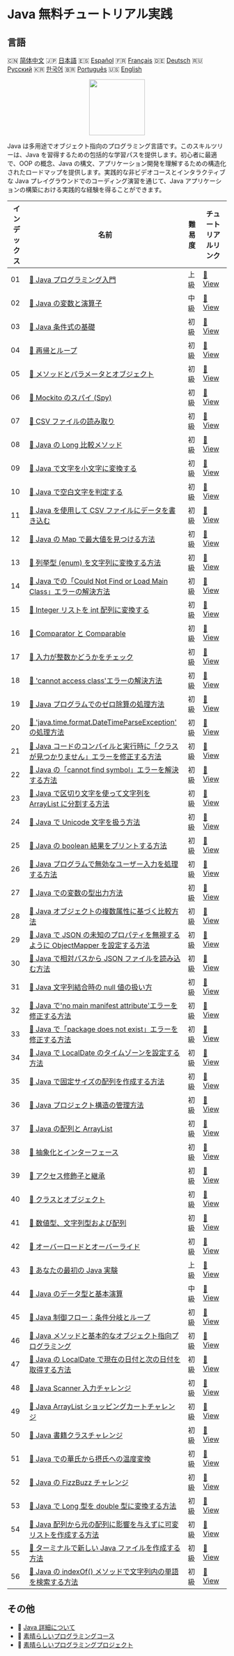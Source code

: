 # Java 無料チュートリアル実践

## 言語

🇨🇳 [简体中文](README_zh.md) 🇯🇵 [日本語](README_ja.md) 🇪🇸 [Español](README_es.md) 🇫🇷 [Français](README_fr.md) 🇩🇪 [Deutsch](README_de.md) 🇷🇺 [Русский](README_ru.md) 🇰🇷 [한국어](README_ko.md) 🇧🇷 [Português](README_pt.md) 🇺🇸 [English](README.md) 

<div align="center">
<img width="128px" src="https://file.labex.io/path/vBtgM8cNsQFn.png">
</div>

Java は多用途でオブジェクト指向のプログラミング言語です。このスキルツリーは、Java を習得するための包括的な学習パスを提供します。初心者に最適で、OOP の概念、Java の構文、アプリケーション開発を理解するための構造化されたロードマップを提供します。実践的な非ビデオコースとインタラクティブな Java プレイグラウンドでのコーディング演習を通じて、Java アプリケーションの構築における実践的な経験を得ることができます。

|   インデックス | 名前                                                                                                                                                                                                   | 難易度   | チュートリアルリンク                                                                                                                     |
|----------------|--------------------------------------------------------------------------------------------------------------------------------------------------------------------------------------------------------|----------|------------------------------------------------------------------------------------------------------------------------------------------|
|             01 | [📖 Java プログラミング入門](https://labex.io/ja/tutorials/java-introduction-to-java-programming-178546)                                                                                               | 上級     | [🔗 View](https://labex.io/ja/tutorials/java-introduction-to-java-programming-178546)                                                    |
|             02 | [📖 Java の変数と演算子](https://labex.io/ja/tutorials/java-variables-and-operators-in-java-178553)                                                                                                    | 中級     | [🔗 View](https://labex.io/ja/tutorials/java-variables-and-operators-in-java-178553)                                                     |
|             03 | [📖 Java 条件式の基礎](https://labex.io/ja/tutorials/java-java-conditional-expressions-fundamentals-178545)                                                                                            | 初級     | [🔗 View](https://labex.io/ja/tutorials/java-java-conditional-expressions-fundamentals-178545)                                           |
|             04 | [📖 再帰とループ](https://labex.io/ja/tutorials/java-recursion-and-loops-178552)                                                                                                                       | 初級     | [🔗 View](https://labex.io/ja/tutorials/java-recursion-and-loops-178552)                                                                 |
|             05 | [📖 メソッドとパラメータとオブジェクト](https://labex.io/ja/tutorials/java-methods-parameters-and-object-178547)                                                                                       | 初級     | [🔗 View](https://labex.io/ja/tutorials/java-methods-parameters-and-object-178547)                                                       |
|             06 | [📖 Mockito のスパイ (Spy)](https://labex.io/ja/tutorials/java-spy-in-mockito-117989)                                                                                                                  | 初級     | [🔗 View](https://labex.io/ja/tutorials/java-spy-in-mockito-117989)                                                                      |
|             07 | [📖 CSV ファイルの読み取り](https://labex.io/ja/tutorials/java-reading-a-csv-file-117982)                                                                                                              | 初級     | [🔗 View](https://labex.io/ja/tutorials/java-reading-a-csv-file-117982)                                                                  |
|             08 | [📖 Java の Long 比較メソッド](https://labex.io/ja/tutorials/java-java-long-compare-method-117868)                                                                                                     | 初級     | [🔗 View](https://labex.io/ja/tutorials/java-java-long-compare-method-117868)                                                            |
|             09 | [📖 Java で文字を小文字に変換する](https://labex.io/ja/tutorials/java-convert-character-to-lowercase-in-java-117580)                                                                                   | 初級     | [🔗 View](https://labex.io/ja/tutorials/java-convert-character-to-lowercase-in-java-117580)                                              |
|             10 | [📖 Java で空白文字を判定する](https://labex.io/ja/tutorials/java-determining-space-characters-in-java-117547)                                                                                         | 初級     | [🔗 View](https://labex.io/ja/tutorials/java-determining-space-characters-in-java-117547)                                                |
|             11 | [📖 Java を使用して CSV ファイルにデータを書き込む](https://labex.io/ja/tutorials/java-writing-data-into-csv-file-using-java-117458)                                                                   | 初級     | [🔗 View](https://labex.io/ja/tutorials/java-writing-data-into-csv-file-using-java-117458)                                               |
|             12 | [📖 Java の Map で最大値を見つける方法](https://labex.io/ja/tutorials/java-how-to-find-maximum-value-map-117436)                                                                                       | 初級     | [🔗 View](https://labex.io/ja/tutorials/java-how-to-find-maximum-value-map-117436)                                                       |
|             13 | [📖 列挙型 (enum) を文字列に変換する方法](https://labex.io/ja/tutorials/java-how-to-convert-enum-to-string-117421)                                                                                     | 初級     | [🔗 View](https://labex.io/ja/tutorials/java-how-to-convert-enum-to-string-117421)                                                       |
|             14 | [📖 Java での「Could Not Find or Load Main Class」エラーの解決方法](https://labex.io/ja/tutorials/java-resolving-could-not-find-or-load-main-class-error-in-java-117401)                               | 初級     | [🔗 View](https://labex.io/ja/tutorials/java-resolving-could-not-find-or-load-main-class-error-in-java-117401)                           |
|             15 | [📖 Integer リストを int 配列に変換する](https://labex.io/ja/tutorials/java-convert-integer-list-to-int-array-117397)                                                                                  | 初級     | [🔗 View](https://labex.io/ja/tutorials/java-convert-integer-list-to-int-array-117397)                                                   |
|             16 | [📖 Comparator と Comparable](https://labex.io/ja/tutorials/java-comparator-and-comparable-117394)                                                                                                     | 初級     | [🔗 View](https://labex.io/ja/tutorials/java-comparator-and-comparable-117394)                                                           |
|             17 | [📖 入力が整数かどうかをチェック](https://labex.io/ja/tutorials/java-check-if-input-is-integer-117391)                                                                                                 | 初級     | [🔗 View](https://labex.io/ja/tutorials/java-check-if-input-is-integer-117391)                                                           |
|             18 | [📖 'cannot access class'エラーの解決方法](https://labex.io/ja/tutorials/java-how-to-resolve-cannot-access-class-error-417323)                                                                         | 初級     | [🔗 View](https://labex.io/ja/tutorials/java-how-to-resolve-cannot-access-class-error-417323)                                            |
|             19 | [📖 Java プログラムでのゼロ除算の処理方法](https://labex.io/ja/tutorials/java-how-to-handle-division-by-zero-in-java-programs-414047)                                                                  | 初級     | [🔗 View](https://labex.io/ja/tutorials/java-how-to-handle-division-by-zero-in-java-programs-414047)                                     |
|             20 | [📖 'java.time.format.DateTimeParseException' の処理方法](https://labex.io/ja/tutorials/java-how-to-handle-java-time-format-datetimeparseexception-417320)                                             | 初級     | [🔗 View](https://labex.io/ja/tutorials/java-how-to-handle-java-time-format-datetimeparseexception-417320)                               |
|             21 | [📖 Java コードのコンパイルと実行時に「クラスが見つかりません」エラーを修正する方法](https://labex.io/ja/tutorials/java-how-to-fix-class-not-found-error-when-compiling-and-running-java-code-417317)  | 初級     | [🔗 View](https://labex.io/ja/tutorials/java-how-to-fix-class-not-found-error-when-compiling-and-running-java-code-417317)               |
|             22 | [📖 Java の「cannot find symbol」エラーを解決する方法](https://labex.io/ja/tutorials/java-how-to-resolve-cannot-find-symbol-error-in-java-415709)                                                      | 初級     | [🔗 View](https://labex.io/ja/tutorials/java-how-to-resolve-cannot-find-symbol-error-in-java-415709)                                     |
|             23 | [📖 Java で区切り文字を使って文字列を ArrayList に分割する方法](https://labex.io/ja/tutorials/java-how-to-split-a-string-into-an-arraylist-using-a-delimiter-in-java-415655)                           | 初級     | [🔗 View](https://labex.io/ja/tutorials/java-how-to-split-a-string-into-an-arraylist-using-a-delimiter-in-java-415655)                   |
|             24 | [📖 Java で Unicode 文字を扱う方法](https://labex.io/ja/tutorials/java-how-to-work-with-unicode-characters-in-java-414959)                                                                             | 初級     | [🔗 View](https://labex.io/ja/tutorials/java-how-to-work-with-unicode-characters-in-java-414959)                                         |
|             25 | [📖 Java の boolean 結果をプリントする方法](https://labex.io/ja/tutorials/java-how-to-print-a-java-boolean-result-414108)                                                                              | 初級     | [🔗 View](https://labex.io/ja/tutorials/java-how-to-print-a-java-boolean-result-414108)                                                  |
|             26 | [📖 Java プログラムで無効なユーザー入力を処理する方法](https://labex.io/ja/tutorials/java-how-to-handle-invalid-user-input-in-a-java-program-414054)                                                   | 初級     | [🔗 View](https://labex.io/ja/tutorials/java-how-to-handle-invalid-user-input-in-a-java-program-414054)                                  |
|             27 | [📖 Java での変数の型出力方法](https://labex.io/ja/tutorials/java-how-to-print-variable-type-in-java-421459)                                                                                           | 初級     | [🔗 View](https://labex.io/ja/tutorials/java-how-to-print-variable-type-in-java-421459)                                                  |
|             28 | [📖 Java オブジェクトの複数属性に基づく比較方法](https://labex.io/ja/tutorials/java-how-to-compare-java-objects-based-on-multiple-attributes-417392)                                                   | 初級     | [🔗 View](https://labex.io/ja/tutorials/java-how-to-compare-java-objects-based-on-multiple-attributes-417392)                            |
|             29 | [📖 Java で JSON の未知のプロパティを無視するように ObjectMapper を設定する方法](https://labex.io/ja/tutorials/java-how-to-configure-objectmapper-to-ignore-unknown-properties-in-json-in-java-417583) | 初級     | [🔗 View](https://labex.io/ja/tutorials/java-how-to-configure-objectmapper-to-ignore-unknown-properties-in-json-in-java-417583)          |
|             30 | [📖 Java で相対パスから JSON ファイルを読み込む方法](https://labex.io/ja/tutorials/java-how-to-read-json-file-from-relative-path-in-java-417587)                                                       | 初級     | [🔗 View](https://labex.io/ja/tutorials/java-how-to-read-json-file-from-relative-path-in-java-417587)                                    |
|             31 | [📖 Java 文字列結合時の null 値の扱い方](https://labex.io/ja/tutorials/java-how-to-handle-null-values-when-joining-java-strings-417590)                                                                | 初級     | [🔗 View](https://labex.io/ja/tutorials/java-how-to-handle-null-values-when-joining-java-strings-417590)                                 |
|             32 | [📖 Java で'no main manifest attribute'エラーを修正する方法](https://labex.io/ja/tutorials/java-how-to-fix-no-main-manifest-attribute-error-in-java-417707)                                            | 初級     | [🔗 View](https://labex.io/ja/tutorials/java-how-to-fix-no-main-manifest-attribute-error-in-java-417707)                                 |
|             33 | [📖 Java で「package does not exist」エラーを修正する方法](https://labex.io/ja/tutorials/java-how-to-fix-package-does-not-exist-error-in-java-417708)                                                  | 初級     | [🔗 View](https://labex.io/ja/tutorials/java-how-to-fix-package-does-not-exist-error-in-java-417708)                                     |
|             34 | [📖 Java で LocalDate のタイムゾーンを設定する方法](https://labex.io/ja/tutorials/java-how-to-set-time-zone-for-localdate-in-java-417752)                                                              | 初級     | [🔗 View](https://labex.io/ja/tutorials/java-how-to-set-time-zone-for-localdate-in-java-417752)                                          |
|             35 | [📖 Java で固定サイズの配列を作成する方法](https://labex.io/ja/tutorials/java-how-to-create-java-arrays-with-fixed-size-418028)                                                                        | 初級     | [🔗 View](https://labex.io/ja/tutorials/java-how-to-create-java-arrays-with-fixed-size-418028)                                           |
|             36 | [📖 Java プロジェクト構造の管理方法](https://labex.io/ja/tutorials/java-how-to-manage-java-project-structure-419476)                                                                                   | 初級     | [🔗 View](https://labex.io/ja/tutorials/java-how-to-manage-java-project-structure-419476)                                                |
|             37 | [📖 Java の配列と ArrayList](https://labex.io/ja/tutorials/java-java-arrays-and-arraylists-413820)                                                                                                     | 初級     | [🔗 View](https://labex.io/ja/tutorials/java-java-arrays-and-arraylists-413820)                                                          |
|             38 | [📖 抽象化とインターフェース](https://labex.io/ja/tutorials/java-abstraction-and-interface-178542)                                                                                                     | 初級     | [🔗 View](https://labex.io/ja/tutorials/java-abstraction-and-interface-178542)                                                           |
|             39 | [📖 アクセス修飾子と継承](https://labex.io/ja/tutorials/java-access-modifiers-and-inheritance-178543)                                                                                                  | 初級     | [🔗 View](https://labex.io/ja/tutorials/java-access-modifiers-and-inheritance-178543)                                                    |
|             40 | [📖 クラスとオブジェクト](https://labex.io/ja/tutorials/java-class-and-object-178544)                                                                                                                  | 初級     | [🔗 View](https://labex.io/ja/tutorials/java-class-and-object-178544)                                                                    |
|             41 | [📖 数値型、文字列型および配列](https://labex.io/ja/tutorials/java-number-string-and-array-178548)                                                                                                     | 初級     | [🔗 View](https://labex.io/ja/tutorials/java-number-string-and-array-178548)                                                             |
|             42 | [📖 オーバーロードとオーバーライド](https://labex.io/ja/tutorials/java-overloading-and-overriding-178549)                                                                                              | 初級     | [🔗 View](https://labex.io/ja/tutorials/java-overloading-and-overriding-178549)                                                          |
|             43 | [📖 あなたの最初の Java 実験](https://labex.io/ja/tutorials/java-your-first-java-lab-411751)                                                                                                           | 上級     | [🔗 View](https://labex.io/ja/tutorials/java-your-first-java-lab-411751)                                                                 |
|             44 | [📖 Java のデータ型と基本演算](https://labex.io/ja/tutorials/java-java-data-types-and-basic-operations-413744)                                                                                         | 中級     | [🔗 View](https://labex.io/ja/tutorials/java-java-data-types-and-basic-operations-413744)                                                |
|             45 | [📖 Java 制御フロー：条件分岐とループ](https://labex.io/ja/tutorials/java-java-control-flow-conditionals-and-loops-413751)                                                                             | 初級     | [🔗 View](https://labex.io/ja/tutorials/java-java-control-flow-conditionals-and-loops-413751)                                            |
|             46 | [📖 Java メソッドと基本的なオブジェクト指向プログラミング](https://labex.io/ja/tutorials/java-java-methods-and-basic-object-oriented-programming-413809)                                               | 初級     | [🔗 View](https://labex.io/ja/tutorials/java-java-methods-and-basic-object-oriented-programming-413809)                                  |
|             47 | [📖 Java の LocalDate で現在の日付と次の日付を取得する方法](https://labex.io/ja/tutorials/java-how-to-get-the-current-date-and-next-date-using-localdate-in-java-414036)                               | 初級     | [🔗 View](https://labex.io/ja/tutorials/java-how-to-get-the-current-date-and-next-date-using-localdate-in-java-414036)                   |
|             48 | [📖 Java Scanner 入力チャレンジ](https://labex.io/ja/tutorials/java-java-scanner-input-challenge-413835)                                                                                               | 初級     | [🔗 View](https://labex.io/ja/tutorials/java-java-scanner-input-challenge-413835)                                                        |
|             49 | [📖 Java ArrayList ショッピングカートチャレンジ](https://labex.io/ja/tutorials/java-java-arraylist-shopping-cart-challenge-413849)                                                                     | 初級     | [🔗 View](https://labex.io/ja/tutorials/java-java-arraylist-shopping-cart-challenge-413849)                                              |
|             50 | [📖 Java 書籍クラスチャレンジ](https://labex.io/ja/tutorials/java-java-book-class-challenge-413850)                                                                                                    | 初級     | [🔗 View](https://labex.io/ja/tutorials/java-java-book-class-challenge-413850)                                                           |
|             51 | [📖 Java での華氏から摂氏への温度変換](https://labex.io/ja/tutorials/java-java-fahrenheit-to-celsius-conversion-413851)                                                                                | 初級     | [🔗 View](https://labex.io/ja/tutorials/java-java-fahrenheit-to-celsius-conversion-413851)                                               |
|             52 | [📖 Java の FizzBuzz チャレンジ](https://labex.io/ja/tutorials/java-java-fizzbuzz-challenge-413852)                                                                                                    | 初級     | [🔗 View](https://labex.io/ja/tutorials/java-java-fizzbuzz-challenge-413852)                                                             |
|             53 | [📖 Java で Long 型を double 型に変換する方法](https://labex.io/ja/tutorials/java-how-to-convert-a-long-to-a-double-in-java-413969)                                                                    | 初級     | [🔗 View](https://labex.io/ja/tutorials/java-how-to-convert-a-long-to-a-double-in-java-413969)                                           |
|             54 | [📖 Java 配列から元の配列に影響を与えずに可変リストを作成する方法](https://labex.io/ja/tutorials/java-how-to-create-a-mutable-list-from-a-java-array-without-affecting-the-original-array-413983)      | 初級     | [🔗 View](https://labex.io/ja/tutorials/java-how-to-create-a-mutable-list-from-a-java-array-without-affecting-the-original-array-413983) |
|             55 | [📖 ターミナルで新しい Java ファイルを作成する方法](https://labex.io/ja/tutorials/java-how-to-create-a-new-java-file-in-the-terminal-413984)                                                           | 初級     | [🔗 View](https://labex.io/ja/tutorials/java-how-to-create-a-new-java-file-in-the-terminal-413984)                                       |
|             56 | [📖 Java の indexOf() メソッドで文字列内の単語を検索する方法](https://labex.io/ja/tutorials/java-how-to-find-a-word-in-a-java-string-using-the-indexof-method-414025)                                  | 初級     | [🔗 View](https://labex.io/ja/tutorials/java-how-to-find-a-word-in-a-java-string-using-the-indexof-method-414025)                        |

## その他

- 🔗 [Java 詳細について](https://labex.io/ja/skilltrees/java)
- 🔗 [素晴らしいプログラミングコース](https://github.com/labex-labs/awesome-programming-courses)
- 🔗 [素晴らしいプログラミングプロジェクト](https://github.com/labex-labs/awesome-programming-projects)

